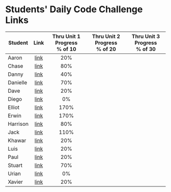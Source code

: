 # Students' Daily Code Challenge Links

| Student | Link | Thru Unit 1 Progress<br>% of 10 | Thru Unit 2 Progress<br>% of 20 | Thru Unit 3 Progress<br>% of 30|
|---|:---:|:---:|:---:|:---:|
| Aaron | [link](https://git.generalassemb.ly/presstheeject/daily-js-code-challenges) | 20% |  |  |
| Chase | [link](https://git.generalassemb.ly/ceanders/daily-js-code-challenges) | 80% |  |  |
| Danny | [link](https://git.generalassemb.ly/dshindel/daily-js-code-challenges) | 40% |  |  |
| Danielle | [link](https://git.generalassemb.ly/damartinez16/daily-js-code-challenges) | 70% |  |  |
| Dave | [link](https://git.generalassemb.ly/lordsnoosh/daily-js-code-challenges) | 20% |  |  |
| Diego | [link](https://git.generalassemb.ly/diegoruiz06/daily-js-code-challenges) | 0% |  |  |
| Elliot | [link](https://git.generalassemb.ly/elliothwang/daily-js-code-challenges) | 170% |  |  |
| Erwin | [link](https://git.generalassemb.ly/erwinmedina/daily-js-code-challenges) | 170% |  |  |
| Harrison | [link](https://git.generalassemb.ly/Harrison-Berek-EP/daily-js-code-challenges) | 80% |  |  |
| Jack | [link](https://git.generalassemb.ly/jackhr/daily-js-code-challenges) | 110% |  |  |
| Khawar | [link](https://git.generalassemb.ly/khawarrr/daily-js-code-challenges) | 20% |  |  |
| Luis | [link](https://git.generalassemb.ly/lhern026/daily-js-code-challenges) | 20% |  |  |
| Paul | [link](https://git.generalassemb.ly/hackerbyte/daily-js-code-challenges) | 20% |  |  |
| Stuart | [link](https://git.generalassemb.ly/stuartklingman/daily-js-code-challenges) | 70% |  |  |
| Urian | [link](https://git.generalassemb.ly/urian/daily-js-code-challenges) | 0% |  |  |
| Xavier | [link](https://git.generalassemb.ly/imthedude2351/daily-js-code-challenges) | 20% |  |  |



